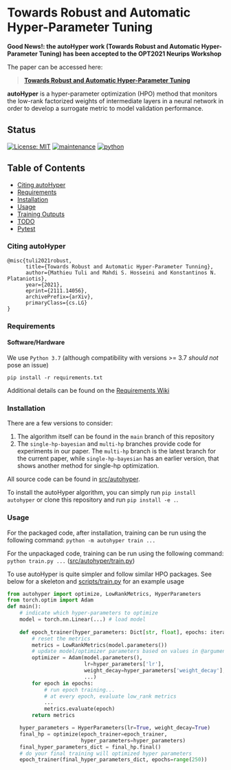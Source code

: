 # Towards Robust and Automatic Hyper-Parameter Tuning #
**Good News!: the autoHyper work (Towards Robust and Automatic Hyper-Parameter Tuning) has been accepted to the OPT2021 Neurips Workshop**

The paper can be accessed here:
> [**Towards Robust and Automatic Hyper-Parameter Tuning**](https://arxiv.org/abs/2111.14056)   

**autoHyper** is a hyper-parameter optimization (HPO) method that monitors the low-rank factorized weights of intermediate layers in a neural network in order to develop a surrogate metric to model validation performance.
## Status ##
[![License: MIT](https://img.shields.io/badge/License-MIT-yellow.svg)](LICENSE)
[![maintenance](https://img.shields.io/badge/maintained%3F-yes-brightgreen.svg)](https://GitHub.com/Naereen/StrapDown.js/graphs/commit-activity)
[![python](https://img.shields.io/badge/python-v3.7-blue)](https://www.python.org/downloads/release/python-370/)

## Table of Contents ##
* [Citing autoHyper](#citing-autohyper)
* [Requirements](#requirements)
* [Installation](#installation)
* [Usage](#usage)
* [Training Outputs](#training-outputs)
* [TODO](#todo)
* [Pytest](#pytest)

### Citing autoHyper ###
```text
@misc{tuli2021robust,
      title={Towards Robust and Automatic Hyper-Parameter Tunning}, 
      author={Mathieu Tuli and Mahdi S. Hosseini and Konstantinos N. Plataniotis},
      year={2021},
      eprint={2111.14056},
      archivePrefix={arXiv},
      primaryClass={cs.LG}
}
```

### Requirements ###
#### Software/Hardware ####
We use `Python 3.7` (although compatibility with versions >= 3.7 *should not* pose an issue)
```console
pip install -r requirements.txt
```
Additional details can be found on the [Requirements Wiki](Requirements.md)

### Installation ###
There are a few versions to consider:
1. The algorithm itself can be found in the `main` branch of this repository
2. The `single-hp-bayesian` and `multi-hp` branches provide code for experiments in our paper. The `multi-hp` branch is the latest branch for the current paper, while `single-hp-bayesian` has an earlier version, that shows another method for single-hp optimization.

All source code can be found in [src/autohyper](src/autohyper).

To install the autoHyper algorithm, you can simply run `pip install autohyper` or clone this repository and run `pip install -e .`.

### Usage ###
For the packaged code, after installation, training can be run using the following command: `python -m autohyper train ...`

For the unpackaged code, training can be run using the following command: `python train.py ...` ([src/autohyper/train.py](src/autohyper/train.py))

To use autoHyper is quite simpler and follow similar HPO packages. See below for a skeleton and [scripts/train.py](scripts/train.py) for an example usage

```python
from autohyper import optimize, LowRankMetrics, HyperParameters
from torch.optim import Adam
def main():
    # indicate which hyper-parameters to optimize
    model = torch.nn.Linear(...) # load model
    
    def epoch_trainer(hyper_parameters: Dict[str, float], epochs: iterable) -> LowRankMetrics:
        # reset the metrics
        metrics = LowRankMetrics(model.parameters())
        # update model/optimizer parameters based on values in @argument: hyper_parameters
        optimizer = Adam(model.parameters(),
                         lr=hyper_parameters['lr'],
                         weight_decay=hyper_parameters['weight_decay'],
                         ...)
        for epoch in epochs:
            # run epoch training...
            # at every epoch, evaluate low_rank metrics
            ...
            metrics.evaluate(epoch)
        return metrics

    hyper_parameters = HyperParameters(lr=True, weight_decay=True)
    final_hp = optimize(epoch_trainer=epoch_trainer,
                        hyper_parameters=hyper_parameters)
    final_hyper_parameters_dict = final_hp.final()
    # do your final training will optimized hyper parameters
    epoch_trainer(final_hyper_parameters_dict, epochs=range(250))
```
